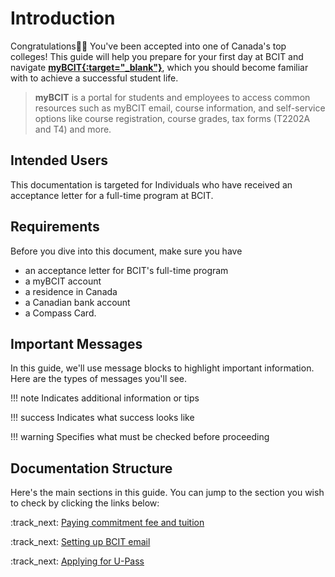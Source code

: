 # **Introduction**

Congratulations🎊✨ You've been accepted into one of Canada's top colleges! This guide will help you prepare for your first day at BCIT and navigate **<u>[myBCIT](https://my.bcit.ca/){:target="_blank"}</u>**, which you should become familiar with to achieve a successful student life. 

> **myBCIT** is a portal for students and employees to access common resources such as myBCIT email, course information, and self-service options like course registration, course grades, tax forms (T2202A and T4) and more.


## Intended Users
This documentation is targeted for Individuals who have received an acceptance letter for a full-time program at BCIT.

## Requirements

Before you dive into this document, make sure you have

- an acceptance letter for BCIT's full-time program
- a myBCIT account
- a residence in Canada
- a Canadian bank account
- a Compass Card.


## Important Messages
In this guide, we'll use message blocks to highlight important information. Here are the types of messages you'll see.

!!! note 
    Indicates additional information or tips

!!! success
    Indicates what success looks like

!!! warning
    Specifies what must be checked before proceeding

## Documentation Structure
Here's the main sections in this guide. You can jump to the section you wish to check by clicking the links below:

:track_next: [Paying commitment fee and tuition](paying-tuition)

:track_next: [Setting up BCIT email](setting-up-email)

:track_next: [Applying for U-Pass](applying-for-upass.md)
